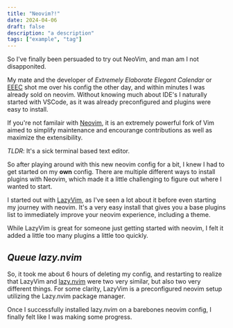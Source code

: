 ```yaml
---
title: "Neovim?!"
date: 2024-04-06
draft: false
description: "a description"
tags: ["example", "tag"]
---
```

 So I've finally been persuaded to try out NeoVim, and man am I not disapponited.


 My mate and the developer of *Extremely Elaborate Elegant Calendar* or [EEEC](https://github.com/eeec-cal/eeec) shot me over his config the other day, and within
 minutes I was already sold on neovim. Without knowing much about IDE's I naturally started with VSCode, as it was already preconfigured and plugins were easy to install.

 If you're not familair with [Neovim](https://github.com/neovim/neovim), it is an extremely powerful fork of Vim aimed to simplify maintenance and encourange contributions as well as 
 maximize the extensibility.

 *TLDR*: It's a sick terminal based text editor.

 So after playing around with this new neovim config for a bit, I knew I had to get started on my **own** config.
 There are multiple different ways to install plugins with Neovim, which made it a little challenging to figure out where I wanted to start.

 I started out with [LazyVim](http://www.lazyvim.org/), as I've seen a lot about it before even starting my journey with neovim. It's a very easy install that gives you a base plugins list
 to immediately improve your neovim experience, including a theme. 

 While LazyVim is great for someone just getting started with neovim, I felt it added a little too many plugins a little too
 quickly.


## *Queue lazy.nvim*

So, it took me about 6 hours of deleting my config, and restarting to realize that LazyVim and [lazy.nvim](https://github.com/folke/lazy.nvim) were two very similar, but also
two very different things. For some clarity, LazyVim is a preconfigured neovim setup utilizing the Lazy.nvim package manager.

Once I successfully installed lazy.nvim on a barebones neovim config, I finally felt like I was making some progress.
